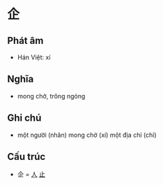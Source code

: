 # 企

## Phát âm
* Hán Việt: xí

## Nghĩa
* mong chờ, trông ngóng

## Ghi chú
* một người (nhân) mong chờ (xí) một địa chỉ (chỉ)

## Cấu trúc
* 企 = [人](人.md) [止](止.md)

<script>window.HANZI_FIELD='企';</script>